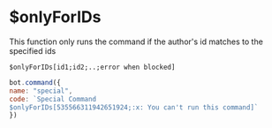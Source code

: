 # $onlyForIDs

This function only runs the command if the author's id matches to the specified ids

```text
$onlyForIDs[id1;id2;..;error when blocked]
```

```javascript
bot.command({
name: "special",
code: `Special Command
$onlyForIDs[535566311942651924;:x: You can't run this command]`
})
```

